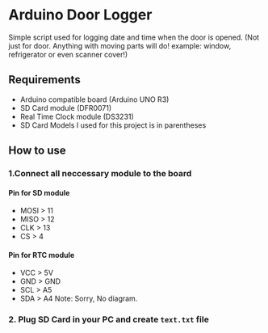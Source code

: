 # Arduino Door Logger

Simple script used for logging date and time when the door is opened. (Not just for door. Anything with moving parts will do! example: window, refrigerator or even scanner cover!)

## Requirements

- Arduino compatible board (Arduino UNO R3)
- SD Card module (DFR0071)
- Real Time Clock module (DS3231)
- SD Card
Models I used for this project is in parentheses

## How to use

### 1.Connect all neccessary module to the board

#### Pin for SD module
 - MOSI > 11
 - MISO > 12
 - CLK > 13
 - CS > 4

#### Pin for RTC module
 - VCC > 5V
 - GND > GND
 - SCL > A5
 - SDA > A4
 Note: Sorry, No diagram.

### 2. Plug SD Card in your PC and create `text.txt` file